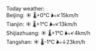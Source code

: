 Today weather:  
Beijing: ☀️   🌡️+0°C 🌬️↙15km/h  
Tianjin: ☀️   🌡️+1°C 🌬️↙13km/h  
Shijiazhuang: ☀️   🌡️+1°C 🌬️↙4km/h  
Tangshan: ☀️   🌡️-1°C 🌬️↓23km/h  
